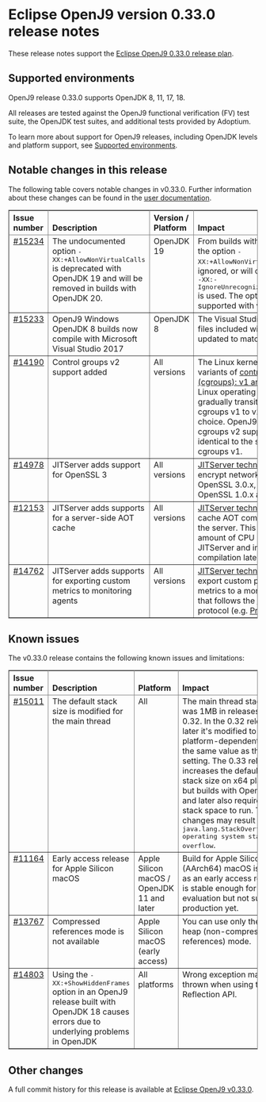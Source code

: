 <!--
* Copyright (c) 2022, 2022 IBM Corp. and others
*
* This program and the accompanying materials are made
* available under the terms of the Eclipse Public License 2.0
* which accompanies this distribution and is available at
* https://www.eclipse.org/legal/epl-2.0/ or the Apache
* License, Version 2.0 which accompanies this distribution and
* is available at https://www.apache.org/licenses/LICENSE-2.0.
*
* This Source Code may also be made available under the
* following Secondary Licenses when the conditions for such
* availability set forth in the Eclipse Public License, v. 2.0
* are satisfied: GNU General Public License, version 2 with
* the GNU Classpath Exception [1] and GNU General Public
* License, version 2 with the OpenJDK Assembly Exception [2].
*
* [1] https://www.gnu.org/software/classpath/license.html
* [2] http://openjdk.java.net/legal/assembly-exception.html
*
* SPDX-License-Identifier: EPL-2.0 OR Apache-2.0 OR GPL-2.0 WITH
* Classpath-exception-2.0 OR LicenseRef-GPL-2.0 WITH Assembly-exception
-->

# Eclipse OpenJ9 version 0.33.0 release notes

These release notes support the [Eclipse OpenJ9 0.33.0 release plan](https://projects.eclipse.org/projects/technology.openj9/releases/0.33.0/plan).

## Supported environments

OpenJ9 release 0.33.0 supports OpenJDK 8, 11, 17, 18.

All releases are tested against the OpenJ9 functional verification (FV) test suite, the OpenJDK test suites, and additional tests provided by Adoptium.

To learn more about support for OpenJ9 releases, including OpenJDK levels and platform support, see [Supported environments](https://eclipse.org/openj9/docs/openj9_support/index.html).

## Notable changes in this release

The following table covers notable changes in v0.33.0. Further information about these changes can be found in the [user documentation](https://eclipse-openj9.github.io/openj9-docs/version0.33/).

<table cellpadding="4" cellspacing="0" summary="" width="100%" rules="all" frame="border" border="1"><thead align="left">
<tr>
<th valign="bottom">Issue number</th>
<th valign="bottom">Description</th>
<th valign="bottom">Version / Platform</th>
<th valign="bottom">Impact</th>
</tr>
</thead>
<tbody>

<tr>
<td valign="top"><a href="https://github.com/eclipse-openj9/openj9/pull/15234">#15234</a></td>
<td valign="top">The undocumented option <tt>-XX:+AllowNonVirtualCalls</tt> is deprecated with OpenJDK 19 and will be removed in builds with OpenJDK 20.</td>
<td valign="top">OpenJDK 19</td>
<td valign="top">From builds with OpenJDK 20, the option <tt>-XX:+AllowNonVirtualCalls</tt> will be ignored, or will cause an error if <tt>-XX:-IgnoreUnrecognizedXXColonOptions</tt> is used.
The option cannot be supported with value types.</td>
</tr>

<tr>
<td valign="top"><a href="https://github.com/eclipse-openj9/openj9/pull/15233">#15233</a></td>
<td valign="top">OpenJ9 Windows OpenJDK 8 builds now compile with Microsoft Visual Studio 2017</td>
<td valign="top">OpenJDK 8</td>
<td valign="top">The Visual Studio redistributable files included with the build are updated to match.</td>
</tr>

<tr>
<td valign="top"><a href="https://github.com/eclipse-openj9/openj9/issues/14190">#14190</a></td>
<td valign="top">Control groups v2 support added</td>
<td valign="top">All versions</td>
<td valign="top">The Linux kernel has two variants of <a href="https://man7.org/linux/man-pages/man7/cgroups.7.html">control groups (cgroups): v1 and v2</a>. Many Linux operating systems are gradually transitioning from cgroups v1 to v2 as their default choice. OpenJ9 has added cgroups v2 support which is identical to the support for cgroups v1.</td>
</tr>

<tr>
<td valign="top"><a href="https://github.com/eclipse-openj9/openj9/pull/14978">#14978</a></td>
<td valign="top">JITServer adds support for OpenSSL 3</td>
<td valign="top">All versions</td>
<td valign="top"><a href="https://github.com/eclipse-openj9/openj9-docs/blob/master/docs/jitserver.md">JITServer technology</a> can now encrypt network traffic using OpenSSL 3.0.x, in addition to OpenSSL 1.0.x and 1.1.x</td>
</tr>

<tr>
<td valign="top"><a href="https://github.com/eclipse-openj9/openj9/issues/12153">#12153</a></td>
<td valign="top">JITServer adds supports for a server-side AOT cache</td>
<td valign="top">All versions</td>
<td valign="top"><a href="https://github.com/eclipse-openj9/openj9-docs/blob/master/docs/jitserver.md">JITServer technology</a> can now cache AOT compiled methods at the server. This can reduce the amount of CPU used by JITServer and improve AOT compilation latency.</td>
</tr>

<tr>
<td valign="top"><a href="https://github.com/eclipse-openj9/openj9/pull/14762">#14762</a></td>
<td valign="top">JITServer adds supports for exporting custom metrics to monitoring agents</td>
<td valign="top">All versions</td>
<td valign="top"><a href="https://github.com/eclipse-openj9/openj9-docs/blob/master/docs/jitserver.md">JITServer technology</a> can now export custom performance metrics to a monitoring agent that follows the <a href="https://openmetrics.io/">OpenMetrics</a> protocol (e.g. <a href="https://prometheus.io/">Prometheus</a>).</td>
</tr>

</tbody>
</table>

## Known issues

The v0.33.0 release contains the following known issues and limitations:

<table cellpadding="4" cellspacing="0" summary="" width="100%" rules="all" frame="border" border="1">
<thead align="left">
<tr>
<th valign="bottom">Issue number</th>
<th valign="bottom">Description</th>
<th valign="bottom">Platform</th>
<th valign="bottom">Impact</th>
<th valign="bottom">Workaround</th>
</tr>
</thead>

<tbody>
<tr>
<td valign="top"><a href="https://github.com/eclipse-openj9/openj9/issues/15011">#15011</a></td>
<td valign="top">The default stack size is modified for the main thread</td>
<td valign="top">All</td>
<td valign="top">The main thread stack size was 1MB in releases prior to 0.32. In the 0.32 release and later it's modified to a smaller
platform-dependent value, the same value as the <tt>-Xmso</tt> setting. The 0.33 release increases the default <tt>-Xmso</tt> stack size
on x64 platforms, but builds with OpenJDK 17 and later also require more stack space to run. These changes may result in a
<tt>java.lang.StackOverflowError: operating system stack overflow</tt>.</td>
<td valign="top">Use <tt>-Xmso</tt> to set the default stack size. See the default value by using <tt>-verbose:sizes</tt>.</td>
</tr>

<tr>
<td valign="top"><a href="https://github.com/eclipse-openj9/openj9/issues/11164">#11164</a></td>
<td valign="top">Early access release for Apple Silicon macOS</td>
<td valign="top">Apple Silicon macOS / OpenJDK 11 and later</td>
<td valign="top">Build for Apple Silicon (AArch64) macOS is available as an early access release.  It is stable enough for evaluation but not suitable for production yet.</td>
</tr>

<tr>
<td valign="top"><a href="https://github.com/eclipse-openj9/openj9/issues/13767">#13767</a></td>
<td valign="top">Compressed references mode is not available</td>
<td valign="top">Apple Silicon macOS (early access)</td>
<td valign="top">You can use only the large heap (non-compressed references) mode.</td>
<td valign="top">None</td>
</tr>

<tr>
<td valign="top"><a href="https://github.com/eclipse-openj9/openj9/issues/14803">#14803</a></td>
<td valign="top">Using the <tt>-XX:+ShowHiddenFrames</tt> option in an OpenJ9 release built with OpenJDK 18 causes errors due to underlying problems in OpenJDK</td>
<td valign="top">All platforms</td>
<td valign="top">Wrong exception may be thrown when using the Reflection API.</td>
<td valign="top">Avoid using the <tt>-XX:+ShowHiddenFrames</tt> option with OpenJDK 18</td>
</tr>

</tbody>
</table>

## Other changes

A full commit history for this release is available at [Eclipse OpenJ9 v0.33.0](https://github.com/eclipse-openj9/openj9/releases/tag/openj9-0.33.0).
